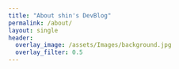 ```yaml
---
title: "About shin's DevBlog"
permalink: /about/
layout: single
header:
  overlay_image: /assets/Images/background.jpg
  overlay_filter: 0.5
---
```

